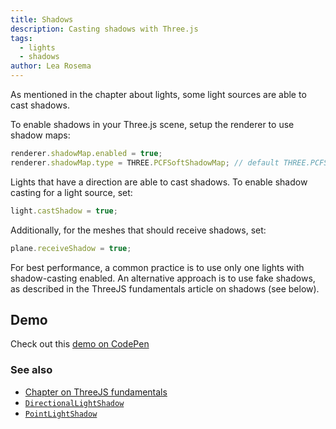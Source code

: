 ```yaml
---
title: Shadows
description: Casting shadows with Three.js
tags:
  - lights
  - shadows
author: Lea Rosema
---
```


As mentioned in the chapter about lights, some light sources are able to cast shadows.

To enable shadows in your Three.js scene, setup the renderer to use shadow maps:

```js
renderer.shadowMap.enabled = true;
renderer.shadowMap.type = THREE.PCFSoftShadowMap; // default THREE.PCFShadowMap
```

Lights that have a direction are able to cast shadows. To enable shadow casting for a light source, set:

```js
light.castShadow = true;
```

Additionally, for the meshes that should receive shadows, set:

```js
plane.receiveShadow = true;
```

For best performance, a common practice is to use only one lights with shadow-casting enabled.
An alternative approach is to use fake shadows, as described in the ThreeJS fundamentals article on shadows (see below).

## Demo

Check out this [demo on CodePen](https://codepen.io/terabaud/pen/LYZKZNV?editors=1010)

### See also

- [Chapter on ThreeJS fundamentals](https://threejsfundamentals.org/threejs/lessons/threejs-shadows.html)
- [`DirectionalLightShadow`](https://threejs.org/docs/index.html#api/en/lights/shadows/DirectionalLightShadow)
- [`PointLightShadow`](https://threejs.org/docs/index.html#api/en/lights/shadows/PointLightShadow)
